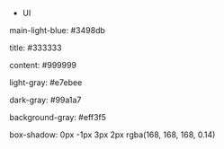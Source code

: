 - UI

main-light-blue: #3498db

title: #333333

content: #999999

light-gray: #e7ebee

dark-gray: #99a1a7

background-gray: #eff3f5

box-shadow: 0px -1px 3px 2px rgba(168, 168, 168, 0.14)
